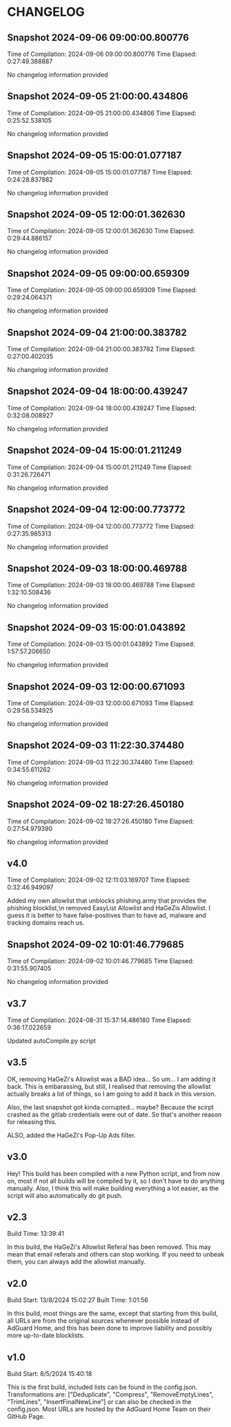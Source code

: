 # CHANGELOG
 
 
## Snapshot 2024-09-06 09:00:00.800776
 
Time of Compilation: 2024-09-06 09:00:00.800776
Time Elapsed: 0:27:49.388887
 
No changelog information provided
 
 
 
## Snapshot 2024-09-05 21:00:00.434806
 
Time of Compilation: 2024-09-05 21:00:00.434806
Time Elapsed: 0:25:52.538105
 
No changelog information provided
 
 
 
## Snapshot 2024-09-05 15:00:01.077187
 
Time of Compilation: 2024-09-05 15:00:01.077187
Time Elapsed: 0:24:28.837882
 
No changelog information provided
 
 
 
## Snapshot 2024-09-05 12:00:01.362630
 
Time of Compilation: 2024-09-05 12:00:01.362630
Time Elapsed: 0:29:44.886157
 
No changelog information provided
 
 
 
## Snapshot 2024-09-05 09:00:00.659309
 
Time of Compilation: 2024-09-05 09:00:00.659309
Time Elapsed: 0:29:24.064371
 
No changelog information provided
 
 
 
## Snapshot 2024-09-04 21:00:00.383782
 
Time of Compilation: 2024-09-04 21:00:00.383782
Time Elapsed: 0:27:00.402035
 
No changelog information provided
 
 
 
## Snapshot 2024-09-04 18:00:00.439247
 
Time of Compilation: 2024-09-04 18:00:00.439247
Time Elapsed: 0:32:08.008927
 
No changelog information provided
 
 
 
## Snapshot 2024-09-04 15:00:01.211249
 
Time of Compilation: 2024-09-04 15:00:01.211249
Time Elapsed: 0:31:26.726471
 
No changelog information provided
 
 
 
## Snapshot 2024-09-04 12:00:00.773772
 
Time of Compilation: 2024-09-04 12:00:00.773772
Time Elapsed: 0:27:35.985313
 
No changelog information provided
 
 
 
## Snapshot 2024-09-03 18:00:00.469788
 
Time of Compilation: 2024-09-03 18:00:00.469788
Time Elapsed: 1:32:10.508436
 
No changelog information provided
 
 
 
## Snapshot 2024-09-03 15:00:01.043892
 
Time of Compilation: 2024-09-03 15:00:01.043892
Time Elapsed: 1:57:57.206650
 
No changelog information provided
 
 
 
## Snapshot 2024-09-03 12:00:00.671093
 
Time of Compilation: 2024-09-03 12:00:00.671093
Time Elapsed: 0:29:58.534925
 
No changelog information provided
 
 
 
## Snapshot 2024-09-03 11:22:30.374480
 
Time of Compilation: 2024-09-03 11:22:30.374480
Time Elapsed: 0:34:55.611262
 
No changelog information provided
 
 
 
## Snapshot 2024-09-02 18:27:26.450180
 
Time of Compilation: 2024-09-02 18:27:26.450180
Time Elapsed: 0:27:54.979390
 
No changelog information provided
 
 
 
## v4.0
 
Time of Compilation: 2024-09-02 12:11:03.169707
Time Elapsed: 0:32:46.949097
 
Added my own allowlist that unblocks phishing.army that provides the phishing blocklist,\n removed EasyList Allowlist and HaGeZis Allowlist. I guess it is better to have false-positives than to have ad, malware and tracking domains reach us.
 
 
 
## Snapshot 2024-09-02 10:01:46.779685
 
Time of Compilation: 2024-09-02 10:01:46.779685
Time Elapsed: 0:31:55.907405
 
No changelog information provided
 
 
 
## v3.7
 
Time of Compilation: 2024-08-31 15:37:14.486180
Time Elapsed: 0:36:17.022659
 
Updated autoCompile.py script
 


## v3.5

OK, removing HaGeZi's Allowlist was a BAD idea... 
So um... I am adding it back. This is embarassing, but still, I realised that removing the allowlist actually breaks a lot of things, so I am going to add it back in this version.

Also, the last snapshot got kinda corrupted... maybe? Because the scirpt crashed as the gitlab credentials were out of date. So that's another reason for releasing this.

ALSO, added the HaGeZi's Pop-Up Ads filter.

## v3.0

Hey!
This build has been compiled with a new Python script, and from now on, most if not all builds will be compiled by it, so I don't have to do anything manually. Also, I think this will make building everything a lot easier, as the script will also automatically do git push.

## v2.3

Build Time: 13:39:41

In this build, the HaGeZi's Allowlist Referal has been removed. This may mean that email referals and others can stop working. If you need to unbeak them, you can always add the allowlist manually.

## v2.0

Build Start: 13/8/2024 15:02:27
Built Time: 1:01:56

In this build, most things are the same, except that starting from this build, all URLs are from the original sources whenever possible instead of AdGuard Home, and this has been done to improve liability and possibly more up-to-date blocklists.

## v1.0

Build Start: 8/5/2024 15:40:18

This is the first build, included lists can be found in the config.json. Transformations are: ["Deduplicate", "Compress", "RemoveEmptyLines", "TrimLines", "InsertFinalNewLine"] or can also be checked in the config.json. Most URLs are hosted by the AdGuard Home Team on their GitHub Page.
